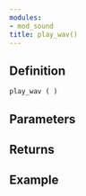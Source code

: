 ```yaml
---
modules:
- mod_sound
title: play_wav()
---
```


## Definition

    play_wav ( )

## Parameters

## Returns

## Example

```
```
